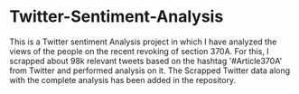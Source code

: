 # Twitter-Sentiment-Analysis
This is a  Twitter sentiment Analysis project in which I have analyzed the views of the people on the recent revoking of section 370A. For this, I scrapped about 98k relevant tweets based on the hashtag '#Article370A' from Twitter and performed analysis on it. The Scrapped Twitter data along with the complete analysis has been added in the repository.
